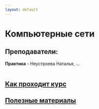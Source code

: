 ```yaml
---
layout: default
---
```

<script src="/assets/scripts/hide.js"></script>


# Компьютерные сети

## Преподаватели:

**Практика** - Неустроева Наталья, ...   
<br>


## <a href="javascript:toggleFunc('course_info')">Как проходит курс</a>
<div id="course_info" style="display:none;" markdown='1'>
**Цели курса**

* освоение студентами сетевых и телекоммуникационных технологий;
* приобретение навыков самостоятельного изучения отдельных тем дисциплины и решения типовых задач;
* приобретение навыков работы в современных интегрированных системах программирования для реализации сетевых протоколов;
* усвоение полученных знаний студентами, а также формирование у них мотивации к самообразованию за счет активизации самостоятельной познавательной деятельности.  

   <br>


**Лекции**  
  * [Лекции на Ulearn](https://ulearn.me/Course/Networks)
  * [Лекции на сайте лектора](https://www.asozykin.ru/courses/networks)   
<br>

**Практики**  

  * Собираем сети различных конфигураций.  
<br>

**Отчетность:**
  - **Курс** идет 1 семестр   
  - Экзамен
      - Допуск ? #TODO - узнать
      - Что будет на экзамене ? #TODO - узнать
  - **Поблажки, автоматы, полуавтоматы:**  
    ​	*Отсутствуют ?*		#TODO - Узнать  
    <br>

*Цитата из учебной программы:*

> **В результате освоения дисциплины студент должен:**  
> **Знать:** теоретические основы архитектурной и системотехнической организации вычислительных сетей, построения сетевых протоколов, основ Интернет-технологий.  
> **Уметь:** выбирать, комплексировать и эксплуатировать программно-аппаратные средства в создаваемых вычислительных и информационных системах и сетевых структурах.  
> **Владеть** (демонстрировать навыки и опыт деятельности): навыками конфигурирования локальных сетей, реализации сетевых протоколов с помощью программных средств.

<br>

### Полезная информация

***

...   
<br>
</div>


## <a href="javascript:toggleFunc('useful_materials')">Полезные материалы</a>
<div id="useful_materials" style="display:none;" markdown='1'>

### [Материалы на Облаке](https://drive.google.com/open?id=16kvhXzI55YkAdNlKf3nFBxY1cS8FznuT)


## Ссылки
* [Лекции на Ulearn](https://ulearn.me/Course/Networks)
* [Лекции на сайте лектора](https://www.asozykin.ru/courses/networks) <br>

## Литература

**Основная литература**

1. Олифер В. Г., Олифер Н. А. Компьютерные сети. Принципы,
    технологии, протоколы: Учебник для вузов. 4-е изд. – СПб.: Питер, 2010. –
    944 с.: ил.
2. Шелухин, Олег Иванович. Обнаружение вторжений в компьютерные
    сети (сетевые аномалии) : учебное пособие для студентов вузов,
    обучающихся по направлению подготовки 210700
    "Инфокоммуникационные технологии и системы связи" квалификации
    (степени) "бакалавр" и "магистр" / О. И. Шелухин, Д. Ж. Сакалема, А. С.
    Филинова ; под ред. О. И. Шелухина .— Москва : Горячая линия - Телеком,
    2013 .— 220 с. : ил. — Библиогр.: с. 212-216 (59 назв.) .— ISBN 978-5-9912-
    0323-4.
3. Максимов, Николай Вениаминович. Компьютерные сети : учебное
    пособие для студентов учреждений среднего профессионального
    образования, обучающихся по специальностям информатики и
    вычислительной техники / Н. В. Максимов, И. И. Попов .— 6-е изд.,
    перераб. и доп. — Москва : ФОРУМ : [ИНФРА-М], 2013 .— 463 с. : ил.,
    табл. — (Профессиональное образование) .— Допущено М-вом образования
    РФ .— Библиогр.: с. 411-413 (32 назв.) .— ISBN 978-5-91134-764-2
    (ФОРУМ) .— ISBN 978-5-16-006833-6 (ИНФРА-М) .
4. Берлин, Александр Наумович. Телекоммуникационные сети и
    устройства : учебное пособие / А. Н. Берлин .— Москва : БИНОМ.
    Лаборатория знаний, 2013 .— 320 с. : ил. — (Основы информационных
    технологий) .— Глоссарий: с. 294-302 .— Библиогр.: с. 315-319 (71 назв.) .—
    Предм. указ.: с. 308-314 .— ISBN 978-5-94774-896-3.

**Дополнительная литература**

1. Э. Таненбаум. Компьютерные сети. 4-е изд. – СПб.: Питер, 2003. –
   992 с.: ил.
2. Сетевые операционные системы/ В.Г.Олифер, Н.А.Олифер. – СПб.:
     "Питер", 2001. – 544с.: илл.
3. Дж. Уолрэнд. Телекоммуникационные и компьютерные сети.
     Вводный курс. М.: Пост маркет, 2001. – 480с.
       </div>